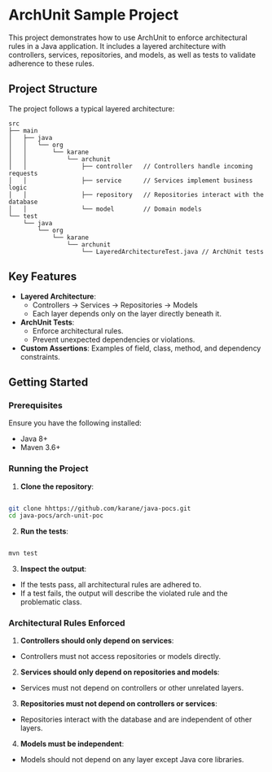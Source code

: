 # ArchUnit Sample Project
This project demonstrates how to use ArchUnit to enforce architectural rules in a Java application. It includes a layered architecture with controllers, services, repositories, and models, as well as tests to validate adherence to these rules.

## Project Structure
The project follows a typical layered architecture:

```
src
├── main
│   ├── java
│   │   └── org
│   │       └── karane
│   │           └── archunit
│   │               ├── controller   // Controllers handle incoming requests
│   │               ├── service      // Services implement business logic
│   │               ├── repository   // Repositories interact with the database
│   │               └── model        // Domain models
└── test
    └── java
        └── org
            └── karane
                └── archunit
                    └── LayeredArchitectureTest.java // ArchUnit tests
```

## Key Features
- **Layered Architecture**:
  - Controllers → Services → Repositories → Models
  - Each layer depends only on the layer directly beneath it.
- **ArchUnit Tests**:
  - Enforce architectural rules.
  - Prevent unexpected dependencies or violations.
- **Custom Assertions**: Examples of field, class, method, and dependency constraints.
  
## Getting Started
### Prerequisites
Ensure you have the following installed:
- Java 8+
- Maven 3.6+

### Running the Project
1. **Clone the repository**:

```bash

git clone hhttps://github.com/karane/java-pocs.git
cd java-pocs/arch-unit-poc
```

2. **Run the tests**:

```bash

mvn test
```

3. **Inspect the output**:

- If the tests pass, all architectural rules are adhered to.
- If a test fails, the output will describe the violated rule and the problematic class.

### Architectural Rules Enforced
1. **Controllers should only depend on services**:
- Controllers must not access repositories or models directly.

2. **Services should only depend on repositories and models**:
- Services must not depend on controllers or other unrelated layers.

3. **Repositories must not depend on controllers or services**:
- Repositories interact with the database and are independent of other layers.

4. **Models must be independent**:
- Models should not depend on any layer except Java core libraries.